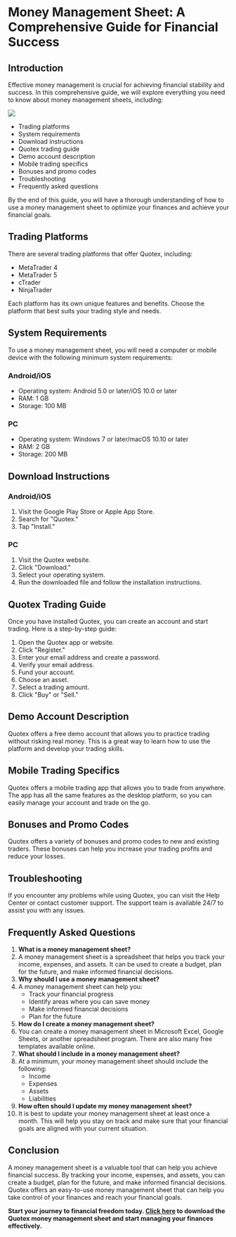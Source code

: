 # Money Management Sheet: A Comprehensive Guide for Financial Success

## Introduction

Effective money management is crucial for achieving financial stability
and success. In this comprehensive guide, we will explore everything you
need to know about money management sheets, including:

[![](https://static.quotex.io/files/4_en/300_250.jpg)](https://traff.sbs/brokerqxlid)

-   Trading platforms
-   System requirements
-   Download instructions
-   Quotex trading guide
-   Demo account description
-   Mobile trading specifics
-   Bonuses and promo codes
-   Troubleshooting
-   Frequently asked questions

By the end of this guide, you will have a thorough understanding of how
to use a money management sheet to optimize your finances and achieve
your financial goals.

## Trading Platforms

There are several trading platforms that offer Quotex, including:

-   MetaTrader 4
-   MetaTrader 5
-   cTrader
-   NinjaTrader

Each platform has its own unique features and benefits. Choose the
platform that best suits your trading style and needs.

## System Requirements

To use a money management sheet, you will need a computer or mobile
device with the following minimum system requirements:

### Android/iOS

-   Operating system: Android 5.0 or later/iOS 10.0 or later
-   RAM: 1 GB
-   Storage: 100 MB

### PC

-   Operating system: Windows 7 or later/macOS 10.10 or later
-   RAM: 2 GB
-   Storage: 200 MB

## Download Instructions

### Android/iOS

1.  Visit the Google Play Store or Apple App Store.
2.  Search for "Quotex."
3.  Tap "Install."

### PC

1.  Visit the Quotex website.
2.  Click "Download."
3.  Select your operating system.
4.  Run the downloaded file and follow the installation instructions.

## Quotex Trading Guide

Once you have installed Quotex, you can create an account and start
trading. Here is a step-by-step guide:

1.  Open the Quotex app or website.
2.  Click "Register."
3.  Enter your email address and create a password.
4.  Verify your email address.
5.  Fund your account.
6.  Choose an asset.
7.  Select a trading amount.
8.  Click "Buy" or "Sell."

## Demo Account Description

Quotex offers a free demo account that allows you to practice trading
without risking real money. This is a great way to learn how to use the
platform and develop your trading skills.

## Mobile Trading Specifics

Quotex offers a mobile trading app that allows you to trade from
anywhere. The app has all the same features as the desktop platform, so
you can easily manage your account and trade on the go.

## Bonuses and Promo Codes

Quotex offers a variety of bonuses and promo codes to new and existing
traders. These bonuses can help you increase your trading profits and
reduce your losses.

## Troubleshooting

If you encounter any problems while using Quotex, you can visit the Help
Center or contact customer support. The support team is available 24/7
to assist you with any issues.

## Frequently Asked Questions

1.  **What is a money management sheet?**
2.  A money management sheet is a spreadsheet that helps you track your
    income, expenses, and assets. It can be used to create a budget,
    plan for the future, and make informed financial decisions.
3.  **Why should I use a money management sheet?**
4.  A money management sheet can help you:
    -   Track your financial progress
    -   Identify areas where you can save money
    -   Make informed financial decisions
    -   Plan for the future
5.  **How do I create a money management sheet?**
6.  You can create a money management sheet in Microsoft Excel, Google
    Sheets, or another spreadsheet program. There are also many free
    templates available online.
7.  **What should I include in a money management sheet?**
8.  At a minimum, your money management sheet should include the
    following:
    -   Income
    -   Expenses
    -   Assets
    -   Liabilities
9.  **How often should I update my money management sheet?**
10. It is best to update your money management sheet at least once a
    month. This will help you stay on track and make sure that your
    financial goals are aligned with your current situation.

## Conclusion

A money management sheet is a valuable tool that can help you achieve
financial success. By tracking your income, expenses, and assets, you
can create a budget, plan for the future, and make informed financial
decisions. Quotex offers an easy-to-use money management sheet that can
help you take control of your finances and reach your financial goals.

**Start your journey to financial freedom today. [Click
here](\%22https://traff.sbs/brokerqxsignup\%22) to download the Quotex
money management sheet and start managing your finances effectively.**

